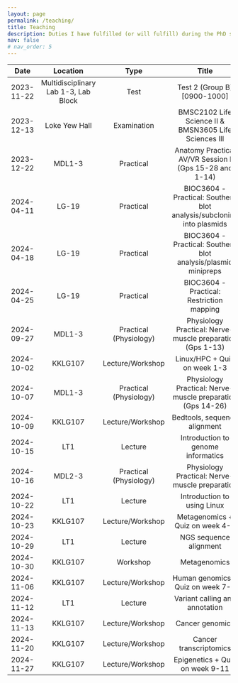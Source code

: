 ```yaml
---
layout: page
permalink: /teaching/
title: Teaching
description: Duties I have fulfilled (or will fulfill) during the PhD study.
nav: false
# nav_order: 5
---
```

| Date | Location | Type | Title |
| :---: | :---: | :---: | :---: |
| 2023-11-22 | Multidisciplinary Lab 1-3, Lab Block | Test | Test 2 (Group B) [0900-1000] |
| 2023-12-13 | Loke Yew Hall | Examination | BMSC2102 Life Science II & BMSN3605 Life Sciences III |
| 2023-12-22 | MDL1-3 | Practical | Anatomy Practical AV/VR Session I (Gps 15-28 and 1-14) |
| 2024-04-11 | LG-19 | Practical | BIOC3604 - Practical: Southern blot analysis/subcloning into plasmids |
| 2024-04-18 | LG-19 | Practical | BIOC3604 - Practical: Southern blot analysis/plasmid minipreps |
| 2024-04-25 | LG-19 | Practical | BIOC3604 - Practical: Restriction mapping |
| 2024-09-27 | MDL1-3 | Practical (Physiology) | Physiology Practical: Nerve-muscle preparation (Gps 1-13) |
| 2024-10-02 | KKLG107 | Lecture/Workshop | Linux/HPC + Quiz on week 1-3 |
| 2024-10-07 | MDL1-3 | Practical (Physiology) | Physiology Practical: Nerve-muscle preparation (Gps 14-26) |
| 2024-10-09 | KKLG107 | Lecture/Workshop | Bedtools, sequence alignment |
| 2024-10-15 | LT1 | Lecture | Introduction to genome informatics |
| 2024-10-16 | MDL2-3 | Practical (Physiology) | Physiology Practical: Nerve-muscle preparation |
| 2024-10-22 | LT1 | Lecture | Introduction to using Linux |
| 2024-10-23 | KKLG107 | Lecture/Workshop | Metagenomics + Quiz on week 4-5 |
| 2024-10-29 | LT1 | Lecture | NGS sequence alignment |
| 2024-10-30 | KKLG107 | Workshop | Metagenomics |
| 2024-11-06 | KKLG107 | Lecture/Workshop | Human genomics + Quiz on week 7-8 |
| 2024-11-12 | LT1 | Lecture | Variant calling and annotation |
| 2024-11-13 | KKLG107 | Lecture/Workshop | Cancer genomics |
| 2024-11-20 | KKLG107 | Lecture/Workshop | Cancer transcriptomics |
| 2024-11-27 | KKLG107 | Lecture/Workshop | Epigenetics + Quiz on week 9-11 |
